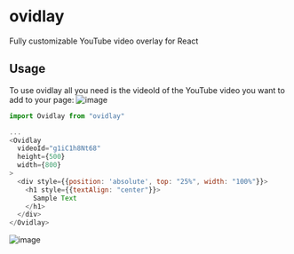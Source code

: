 # ovidlay
Fully customizable YouTube video overlay for React

## Usage

To use ovidlay all you need is the videoId of the YouTube video you want to add to your page:
![image](https://user-images.githubusercontent.com/24358521/89207654-13582100-d589-11ea-9c3d-4ee4365dc57e.png)

```javascript
import Ovidlay from "ovidlay"

...
<Ovidlay 
  videoId="g1iC1h8Nt68" 
  height={500} 
  width={800}
>
  <div style={{position: 'absolute', top: "25%", width: "100%"}}>
    <h1 style={{textAlign: "center"}}>
      Sample Text
    </h1>
  </div>
</Ovidlay>
```
![image](https://user-images.githubusercontent.com/24358521/89209064-937f8600-d58b-11ea-96f7-31404fbdb1b4.png)
